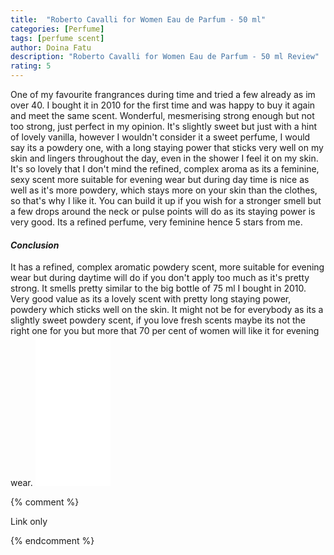```yaml
---
title:  "Roberto Cavalli for Women Eau de Parfum - 50 ml"
categories: [Perfume]
tags: [perfume scent]
author: Doina Fatu
description: "Roberto Cavalli for Women Eau de Parfum - 50 ml Review"
rating: 5
---
```


One of my favourite frangrances during time and tried a few already as im over 40.
I bought it in 2010 for the first time and was happy to buy it again and meet the same scent.
Wonderful, mesmerising strong enough but not too strong, just perfect in my opinion. 
It's slightly sweet but just with a hint of lovely vanilla, however I wouldn't consider it a sweet perfume,
I would say its a powdery one, with a long staying power that sticks very well on my skin and lingers throughout the day,
even in the shower I feel it on my skin. It's so lovely that I don't mind the refined, complex aroma as its a feminine, 
sexy scent more suitable for evening wear but during day time is nice as well as it's more powdery, which stays more 
on your skin than the clothes, so that's why I like it. You can build it up if you wish for a stronger smell 
but a few drops around the neck or pulse points will do as its staying power is very good. 
Its a refined perfume, very feminine hence 5 stars from me.

<h4><em>Conclusion</em></h4>
It has a refined, complex aromatic powdery scent, more suitable for evening wear but during daytime will do 
if you don't apply too much as it's pretty strong. It smells pretty similar to the big bottle of 75 ml I bought in 2010.
Very good value as its a lovely scent with pretty long staying power, powdery which sticks well on the skin.
It might not be for everybody as its a slightly sweet powdery scent, if you love fresh scents maybe its not the right one 
for you but more that 70 per cent of women will like it for evening wear.

<iframe style="width:120px;height:240px;" marginwidth="0" marginheight="0" scrolling="no" frameborder="0" src="//ws-eu.amazon-adsystem.com/widgets/q?ServiceVersion=20070822&OneJS=1&Operation=GetAdHtml&MarketPlace=GB&source=ac&ref=tf_til&ad_type=product_link&tracking_id=martindye21-21&marketplace=amazon&region=GB&placement=B006MPZPVQ&asins=B006MPZPVQ&linkId=6372df9e8b00eba4d25f2082360b16c3&show_border=true&link_opens_in_new_window=false&price_color=333333&title_color=0066c0&bg_color=f2f2f2">
</iframe>

{% comment %}

Link only

{% endcomment %}